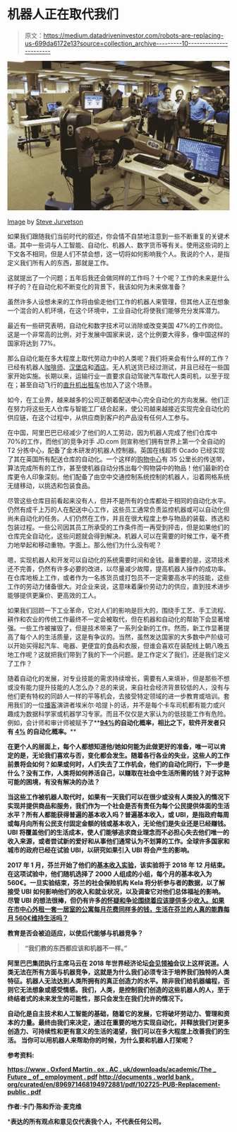 # 机器人正在取代我们

> 原文：<https://medium.datadriveninvestor.com/robots-are-replacing-us-699da6172e13?source=collection_archive---------10----------------------->

![](img/29c8904c7f296ef19931ebab933569f8.png)

[Image](https://www.flickr.com/photos/jurvetson/9690512888) by [Steve Jurvetson](https://www.flickr.com/photos/jurvetson/)

如果我们跟随我们当前时代的叙述，你会情不自禁地注意到一些不断重复的关键术语。其中一些词与人工智能、自动化、机器人、数字货币等有关。使用这些词的上下文各不相同，但是人们不禁会想，这一切将如何影响我个人。我说的个人，是指定义我们所有人的东西，那就是工作。

这就提出了一个问题；五年后我还会做同样的工作吗？十个呢？工作的未来是什么样子的？在自动化和不断变化的背景下，我该如何为未来做准备？

虽然许多人设想未来的工作将由偷走他们工作的机器人来管理，但其他人正在想象一个混合的人机环境，在这个环境中，工业自动化将使我们能够充分发挥潜力。

最近有一些研究表明，自动化和数字技术可以消除或改变美国 47%的工作岗位。这是一个非常高的比例，对于发展中国家来说，这个比例要大得多，像中国这样的国家将达到 77%。

那么自动化能在多大程度上取代劳动力中的人类呢？我们将来会有什么样的工作？已经有机器人[咖啡师](https://www.businesswire.com/news/home/20180227005633/en/Cafe-Technologies-Launches-Robotic-Coffeebar-2.0)、[汉堡店](https://sf.eater.com/2018/6/21/17489084/creator-robot-burgers-san-francisco)和[酒店](https://www.theguardian.com/world/2015/jul/16/japans-robot-hotel-a-dinosaur-at-reception-a-machine-for-room-service)。无人机送货已经过测试，并且已经在一些国家开始实施。长期以来，运输行业一直要求自动驾驶汽车取代人类司机，以至于现在；甚至自动飞行的[直升机出租车](https://www.engadget.com/2018/10/24/volocopter-air-taxi-test-singapore-autonomous-drone-helicopter/)也加入了这个场景。

如今，在工业界，越来越多的公司正朝着配送中心完全自动化的方向发展。他们正在努力将这些无人仓库与智能工厂结合起来，使公司越来越接近实现完全自动化的供应链，在这个过程中，从供应商到客户的产品没有任何人工参与。

在中国，阿里巴巴已经减少了他们的人工劳动，因为机器人完成了他们仓库中 70%的工作，而他们的竞争对手 JD.com 则宣称他们拥有世界上第一个全自动的 T2 分拣中心，配备了金木研发的机器人控制器。英国在线超市 Ocado 已经实现了其在英国所有配送仓库的自动化。一个这样的[购物中心](https://www.youtube.com/watch?v=XJqsdprXF5c)有 35 公里长的传送带，算法完成所有的工作，甚至使机器自动分拣出每个购物袋中的物品！他们最新的仓库更令人印象深刻。他们配备了由空中交通控制系统控制的机器人，沿着网格系统无缝移动，以挑选和包装食品。

尽管这些仓库目前看起来没有人，但并不是所有的仓库都处于相同的自动化水平。仍然有成千上万的人在配送中心工作，这些员工通常负责监控机器或可以自动化但尚未自动化的任务。人们仍然在工作，并且在很大程度上参与物品的装载、拣选和包装过程。一些公司因其员工所承受的工作条件而一再受到抨击，但是如果他们的仓库完全自动化，这些问题就会得到解决。机器人可以在需要的时候工作，毫不费力地举起和移动重物。字面上。那么他们为什么没有呢？

嗯，实现机器人和开发可以自动化的系统需要时间和金钱。最重要的是，这项技术还不完善，仍然有许多必要的改进，以尽量减少故障，提高机器人操作的成功率。在仓库地板上工作，或者作为一名拣货员或打包员不一定需要高水平的技能，这些工作的劳动力储备很大。对企业来说，这意味着廉价劳动力的供应，直到技术进步能够提供更廉价、更高效的工人。

如果我们回顾一下工业革命，它对人们的影响是巨大的，围绕手工艺、手工流程、耕作和农业的传统工作最终不一定会被取代，但在机器和自动化的帮助下会显著增强。一些工作被摧毁了，但是技术带来了一系列全新的工作。然而，新工作显著提高了每个人的生活质量，这是有争议的。当然，虽然发达国家的大多数中产阶级可以开始买得起汽车、电器、更便宜的食品和衣服，但谁会喜欢在装配线上朝八晚五地工作呢？这就把我们带到了我的下一个问题。是工作定义了我们，还是我们定义了工作？

随着自动化的发展，对专业技能的需求持续增长，需要有人来填补，但是那些不想或没有能力提升技能的人怎么办？总的来说，来自社会经济背景较低的人，没有与他们更有特权的同龄人一样的平等机会，去接受特定领域的进一步教育或培训。套用我们的一位[播客](https://soundcloud.com/odcuriocity/curiocity-automation-malaga)演讲者埃米尔·哈提卜的话，并不是每个卡车司机都有能力或兴趣成为数据科学家或机器学习专家。而且不仅仅是大家认为的低技能工作有危险。例如，会计师和审计师被赋予了**[**94%**](https://willrobotstakemyjob.com/13-2011-accountants-and-auditors)**的自动化概率，相比之下，软件开发者只有 [**4%**](https://willrobotstakemyjob.com/15-1132-software-developers-applications) 的自动化概率。****

****在更个人的层面上，每个人都想知道他/她如何能为此做更好的准备，唯一可以肯定的是，无论我们喜欢与否，变化都会发生。随着各行各业的失业，这些人的工作前景将会如何？如果或何时，人们失去了工作机会，他们的自动化同行，下一步是什么？没有工作，人类将如何养活自己，以赚取在社会中生活所需的钱？对于这种可能的困境，有没有解决的办法？****

****当这些工作被机器人取代时，如果有一天我们可以在很少或没有人类投入的情况下实现并提供商品和服务，我们作为一个社会是否有责任为每个公民提供体面的生活水平？所有人都能获得普遍的基本收入吗？普遍基本收入，或 UBI，是指政府每周或每月向所有公民支付固定金额的钱或基本收入，无论他们是失业还是已经赚钱。UBI 将覆盖他们的生活成本，使人们能够追求商业理念而不必担心失去他们唯一的收入来源，或者尝试新的爱好和从事他们通常认为不划算的工作。全球许多国家和城市的政府已经在试验 UBI，以研究如果引入 UBI 将会产生的影响。****

****2017 年 1 月，芬兰开始了他们的[基本收入实验](https://www.kela.fi/web/en/basic-income-experiment-2017-2018)，该实验将于 2018 年 12 月结束。在这项试验中，他们随机选择了 2000 人组成的小组，每个月的基本收入为 560€。一旦实验结束，芬兰的社会保险机构 Kela 将分析参与者的数据，以了解接受 UBI 如何影响他们的收入和就业状况，以及调查它对他们总体福祉的影响。尽管 UBI 的想法很棒，但仍有许多[的怀疑和争论围绕着应该提供多少收入。如果在市中心外租一套一居室的公寓每月花费同样多的钱，生活在芬兰的人真的能靠每月 560€维持生活吗？](https://www.bloomberg.com/opinion/articles/2018-04-26/finland-s-basic-income-experiment-was-doomed-from-the-start)****

****教育是否会被迫适应，以使后代能够与机器竞争？****

> ******“我们教的东西都应该和机器不一样。”******

****阿里巴巴集团执行主席马云在 2018 年世界经济论坛[会见领袖](https://www.youtube.com/watch?v=4zzVjonyHcQ)会议上这样说道。人类无法在所有方面与机器竞争，这就是为什么我们必须专注于培养我们独特的人类特征。机器人无法达到人类所拥有的真正创造力的水平。除非我们给机器编程，否则它无法想象或感受情感。我们，人类，是控制我们创造的这些机器人的人，至于终结者式的未来发生的可能性，那只会发生在我们允许的情况下。****

****自动化是自主技术和人工智能的基础，随着它的发展，它将破坏劳动力、管理和资本的力量。最终由我们来决定，通过在重要的地方实现自动化，并释放我们对更多创造力、可持续性和更有意义的生活的渴望，我们可以在多大程度上改善我们的生活。
当你可以用机器人来帮助你的时候，为什么要和机器人打架呢？****

****参考资料:****

****[https://www . Oxford Martin . ox . AC . uk/downloads/academic/The _ Future _ of _ employment . pdf](https://www.oxfordmartin.ox.ac.uk/downloads/academic/The_Future_of_Employment.pdf)
[http://documents . world bank . org/curated/en/896971468194972881/pdf/102725-PUB-Replacement-public . pdf](http://documents.worldbank.org/curated/en/896971468194972881/pdf/102725-PUB-Replacement-PUBLIC.pdf)****

******作者:卡门·陈和乔治·麦克维******

*****表达的所有观点和意见仅代表我个人，不代表任何公司。****